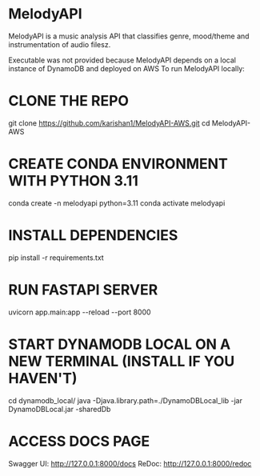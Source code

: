 # MelodyAPI

MelodyAPI is a music analysis API that classifies genre, mood/theme and instrumentation of audio filesz.

Executable was not provided because MelodyAPI depends on a local instance of DynamoDB and deployed on AWS
To run MelodyAPI locally: 

# CLONE THE REPO
git clone https://github.com/karishan1/MelodyAPI-AWS.git
cd MelodyAPI-AWS

# CREATE CONDA ENVIRONMENT WITH PYTHON 3.11
conda create -n melodyapi python=3.11
conda activate melodyapi

# INSTALL DEPENDENCIES
pip install -r requirements.txt

# RUN FASTAPI SERVER
uvicorn app.main:app --reload --port 8000

# START DYNAMODB LOCAL ON A NEW TERMINAL (INSTALL IF YOU HAVEN'T)
cd dynamodb_local/
java -Djava.library.path=./DynamoDBLocal_lib -jar DynamoDBLocal.jar -sharedDb

# ACCESS DOCS PAGE
Swagger UI: http://127.0.0.1:8000/docs
ReDoc:      http://127.0.0.1:8000/redoc